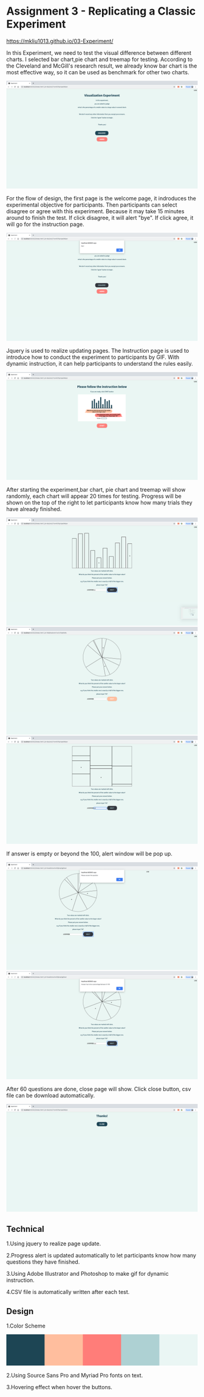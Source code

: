 Assignment 3 - Replicating a Classic Experiment  
===

https://mkliu1013.github.io/03-Experiment/

In this Experiment, we need to test the visual difference between different charts. I selected bar chart,pie chart and treemap
for testing. According to the Cleveland and McGill's research result, we already know bar chart is the most effective way, so it can be used as benchmark for other two charts.

![welcome](img/Welcome.png)

For the flow of design, the first page is the welcome page, it indroduces the experimental objective for participants. Then participants can select disagree or agree with this experiment. Because it may take 15 minutes around to finish the test. If click disagree, it will alert "bye". If click agree, it will go for the instruction page.

![disagree](img/Disagree.png)

Jquery is used to realize updating pages. The Instruction page is used to introduce how to conduct the experiment to participants by GIF. With dynamic instruction, it can help participants to understand the rules easily.

![instruction](img/Instruction.png)

After starting the experiment,bar chart, pie chart and treemap will show randomly, each chart will appear 20 times for testing. Progress will be shown on the top of the right to let participants know how many trials they have already finished.

![bar](img/Bar.png)
![pie](img/Pie.png)
![treemap](img/Treemap.png)

If answer is empty or beyond the 100, alert window will be pop up.

![empty](img/Empty.png)
![beyond](img/Beyond.png)

After 60 questions are done, close page will show. Click close button, csv file can be download automatically. 

![close](img/Close.png)


## Technical

1.Using jquery to realize page update.

2.Progress alert is updated automatically to let participants know how many questions they have finished.

3.Using Adobe Illustrator and Photoshop to make gif for dynamic instruction.

4.CSV file is automatically written after each test.

## Design
1.Color Scheme

![Color](img/Color.png)

2.Using Source Sans Pro and Myriad Pro fonts on text.

3.Hovering effect when hover the buttons.





